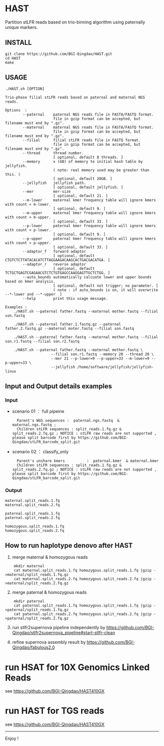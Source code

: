 # HAST
Partition stLFR reads based on trio-binning algorithm using paternally unique markers.

## INSTALL

```
git clone https://github.com/BGI-Qingdao/HAST.git
cd HAST
make
```

## USAGE

```
./HAST.sh [OPTION]

Trio-phase filial stLFR reads based on paternal and maternal NGS reads.

Options  :
        --paternal    paternal NGS reads file in FASTA/FASTQ format.
                      file in gzip format can be accepted, but filename must end by ".gz".
        --maternal    maternal NGS reads file in FASTA/FASTQ format.
                      file in gzip format can be accepted, but filename must end by ".gz".
        --filial      filial stLFR reads file in FASTQ format.
                      file in gzip format can be accepted, but filename must end by ".gz".
        --thread      thread number.
                      [ optional, default 8 threads. ]
        --memory      x (GB) of memory to initial hash table by jellyfish.
                      ( note: real memory used may be greater than this. )
                      [ optional, default 20GB. ]
        --jellyfish   jellyfish path.
                      [ optional, default jellyfish. ]
        --mer         mer-size
                      [ optional, default 21. ]
        --m-lower     maternal kmer frequency table will ignore kmers with count < m-lower.
                      [ optional, default 9. ]
        --m-upper     maternal kmer frequency table will ignore kmers with count > m-upper.
                      [ optional, default 33. ]
        --p-lower     paternal kmer frequency table will ignore kmers with count < p-lower.
                      [ optional, default 9. ]
        --p-upper     paternal kmer frequency table will ignore kmers with count > p-upper.
                      [ optional, default 33. ]
        --adaptor_f   forward adaptor
                      [ optional, default CTGTCTCTTATACACATCTTAGGAAGACAAGCACTGACGACATGA. ]
        --adaptor_r   reverse adaptor
                      [ optional, default TCTGCTGAGTCGAGAACGTCTCTGTGAGCCAAGGAGTTGCTCTGG. ]
        --auto_bounds automatically calcuate lower and upper bounds based on kmer analysis.
                      [ optional, default not trigger; no parameter. ]
                      ( note : if auto_bounds is on, it will overwrite --*-lower and --*-upper  ]
        --help        print this usage message.

Examples :
    ./HAST.sh --paternal father.fastq --maternal mother.fastq --filial son.fastq

    ./HAST.sh --paternal father.1.fastq.gz --paternal father.2.fastq.gz --maternal moter.fastq --filial son.fastq

    ./HAST.sh --paternal father.fastq --maternal mother.fastq --filial son.r1.fastq --filial son.r2.fastq

    ./HAST.sh --paternal father.fastq --maternal mother.fastq \
                     --filial son.r1.fastq --memory 20 --thread 20 \
                     --mer 21 --p-lower=9 --p-upper=33 --m-lower=9 --p-upper=33 \
                     --jellyfish /home/software/jellyfish/jellyfish-linux
```

## Input and Output details examples

### Input

* scenario 01 ： full pipeine

        Parent's WGS sequences :  paternal.ngs.fastq  & maternal.ngs.fastq ;
        Children stLFR sequences : split_reads.1.fq.gz & split_reads.2.fq.gz ; NOTICE : stLFR raw reads are not supported , please split barcode first by https://github.com/BGI-Qingdao/stLFR_barcode_split.git

* scenario 02 ： classify_only

        Parent's unshare kmers          :  paternal.kmer  & maternal.kmer
        Children stLFR sequences : split_reads.1.fq.gz & split_reads.2.fq.gz ; NOTICE : stLFR raw reads are not supported , please split barcode first by https://github.com/BGI-Qingdao/stLFR_barcode_split.git

### Output
    
    maternal.split_reads.1.fq
    maternal.split_reads.2.fq
   
    paternal.split_reads.1.fq
    paternal.split_reads.2.fq
  
    homozygous.split_reads.1.fq
    homozygous.split_reads.2.fq
 
## How to run haplotype denovo after HAST

1. merge maternal & homozygous reads

```
    mkdir maternal
    cat maternal.split_reads.1.fq homozygous.split_reads.1.fq |gzip - >maternal/split_reads.1.fq.gz
    cat maternal.split_reads.2.fq homozygous.split_reads.2.fq |gzip - >maternal/split_reads.2.fq.gz
```
2. merge paternal & homozygous reads
```
    mkdir paternal
    cat paternal.split_reads.1.fq homozygous.split_reads.1.fq |gzip - >paternal/split_reads.1.fq.gz
    cat paternal.split_reads.2.fq homozygous.split_reads.2.fq |gzip - >paternal/split_reads.2.fq.gz
```

3. run stlfr2supernova pipeline independently by https://github.com/BGI-Qingdao/stlfr2supernova_pipeline#start-stlfr-clean

4. refine supernova assembly result by https://github.com/BGI-Qingdao/fabulous2.0

# run HSAT for 10X Genomics Linked Reads 

see https://github.com/BGI-Qingdao/HAST410GX

# run HAST for TGS reads

see https://github.com/BGI-Qingdao/HAST410GX

____________________________
Enjoy !
